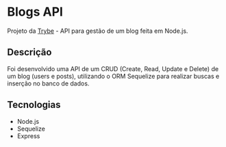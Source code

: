 # Blogs API

Projeto da [Trybe](https://www.betrybe.com/ "Trybe") - API para gestão de um blog feita em Node.js.

## Descrição

Foi desenvolvido uma API de um CRUD (Create, Read, Update e Delete) de um blog (users e posts), utilizando o ORM Sequelize para realizar buscas e inserção no banco de dados.

## Tecnologias

- Node.js
- Sequelize
- Express
